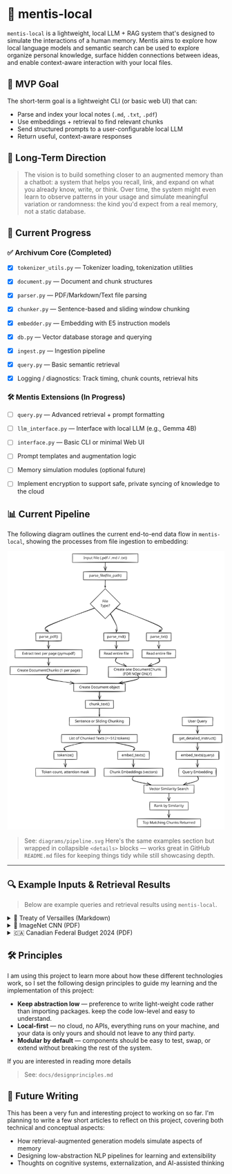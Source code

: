 # 🧠 mentis-local
`mentis-local` is a lightweight, local LLM + RAG system that's designed to simulate the interactions of a human memory. Mentis aims to explore how local language models and semantic search can be used to  explore organize personal knowledge, surface hidden connections between ideas, and enable context-aware interaction with your local files.


## 🧪 MVP Goal

The short-term goal is a lightweight CLI (or basic web UI) that can:
- Parse and index your local notes (`.md`, `.txt`, `.pdf`)
- Use embeddings + retrieval to find relevant chunks
- Send structured prompts to a user-configurable local LLM
- Return useful, context-aware responses


## 🌱 Long-Term Direction
> The vision is to build something closer to an augmented memory than a chatbot: a system that helps you recall, link, and expand on what you already know, write, or think.
> Over time, the system might even learn to observe patterns in your usage and simulate meaningful variation or randomness: the kind you'd expect from a real memory, not a static database.





## 🔧 Current Progress

### ✅ Archivum Core (Completed)
- [x] `tokenizer_utils.py` — Tokenizer loading, tokenization utilities
- [x] `document.py` — Document and chunk structures
- [x] `parser.py` — PDF/Markdown/Text file parsing
- [x] `chunker.py` — Sentence-based and sliding window chunking
- [x] `embedder.py` — Embedding with E5 instruction models
- [x] `db.py` — Vector database storage and querying
- [x] `ingest.py` — Ingestion pipeline
- [x] `query.py` — Basic semantic retrieval
- [x] Logging / diagnostics: Track timing, chunk counts, retrieval hits


### 🛠 Mentis Extensions (In Progress)
- [ ] `query.py` — Advanced retrieval + prompt formatting
- [ ] `llm_interface.py` — Interface with local LLM (e.g., Gemma 4B)
- [ ] `interface.py` — Basic CLI or minimal Web UI
- [ ] Prompt templates and augmentation logic
- [ ] Memory simulation modules (optional future)
- [ ] Implement encryption to support safe, private syncing of knowledge to the cloud




## 📊 Current Pipeline

The following diagram outlines the current end-to-end data flow in `mentis-local`, showing the processes from file ingestion to embedding:




![Pipeline](diagrams/pipeline.svg)
> See: `diagrams/pipeline.svg`
Here's the same examples section but wrapped in collapsible `<details>` blocks — works great in GitHub `README.md` files for keeping things tidy while still showcasing depth.

---

## 🔍 Example Inputs & Retrieval Results

> Below are example queries and retrieval results using `mentis-local`.


<details>
<summary>📘 Treaty of Versailles (Markdown)</summary>

**Query:**  
> *What economic obligations did the Treaty of Versailles impose on Germany, and how were these justified by the Allies?*

**🧠 Top 3 Results:**
```
[85.54] The treaty required Germany to compensate the Allied powers, and it also established an Allied "Reparation Commission" to determine the exact amount which Germany would pay and the form th...

[85.30] Eventually, even under the "cruel" terms of the Treaty of Versailles, Germany's economy had been restored to its pre-war status...

[86.02] Article 1 of this treaty obliged the German government to grant to the U.S. government all rights and privileges that were enjoyed by the other Allies that had ratified the Versailles treaty...
```

</details>


<details>
<summary>🧠 ImageNet CNN (PDF)</summary>

**Query:**  
> *Explain how the architectural choices in the 2012 ImageNet CNN (e.g. ReLU, local response normalization, overlapping pooling, two-GPU training) contribute to reducing overfitting and training time.*

**🧠 Top 3 Results:**
```
[87.23] Current GPUs, paired with optimized 2D convolution, are powerful enough to facilitate training of large CNNs...

[86.81] Training one CNN, with an extra sixth convolutional layer over the last pooling layer, to classify the entire ImageNet Fall 2011 release...

[86.28] To reduce overfitting in the fully-connected layers we employed a recently-developed regularization method called “dropout”...
```

**Follow-up Query:**  
> *What techniques were used in the paper to reduce overfitting during training?*

```
[88.86] To reduce overfitting in the fully-connected layers we employed a recently-developed regularization method called “dropout”...

[88.55] Overfitting was a significant problem, even with 1.2M labeled examples, so we used several techniques to prevent it...

[85.84] Improving neural networks by preventing co-adaptation of feature detectors...
```

</details>


<details>
<summary>🇨🇦 Canadian Federal Budget 2024 (PDF)</summary>

**Query:**  
> *Has the Canadian government proposed ways to make capital more accessible for First Nations businesses?*

**🧠 Top 3 Results:**
```
[89.13] The government is offering more flexible options for Indigenous Peoples to exercise tax jurisdiction; providing support for entrepreneurship...

[88.16] The government wants to encourage Canadian businesses to invest in capital—both tangible and intangible—to boost productivity...

[87.41] Indigenous communities need fair access to affordable capital that meets their unique needs...
```

**Follow-up Query:**  
> *What specific funding programs has the Canadian government proposed to support Indigenous or First Nations businesses, including names of programs and dollar amounts?*

```
[88.32] Budget 2024 proposes to provide $350M for the development of an Economic Reconciliation Framework and a National Benefits-Sharing Framework...

[87.54] Up to $265M for the Black Entrepreneurship Program...

[87.30] $275M over two years to Indigenous Services Canada to support First Nations governance and self-determination...
```

</details>




## 🛠️ Principles

I am using this project to learn more about how these different technologies work, so I set the following design principles to guide my learning and the implementation of this project:

- **Keep abstraction low** — preference to write light-weight code rather than importing packages. keep the code low-level and easy to understand.
- **Local-first** — no cloud, no APIs, everything runs on your machine, and your data is only yours and should not leave to any third party.
- **Modular by default** — components should be easy to test, swap, or extend without breaking the rest of the system.

If you are interested in reading more details 
> See: `docs/designprinciples.md`



## 📝 Future Writing

This has been a very fun and interesting project to working on so far. I'm planning to write a few short articles to reflect on this project, covering both technical and conceptual aspects:

- How retrieval-augmented generation models simulate aspects of memory
- Designing low-abstraction NLP pipelines for learning and extensibility
- Thoughts on cognitive systems, externalization, and AI-assisted thinking


